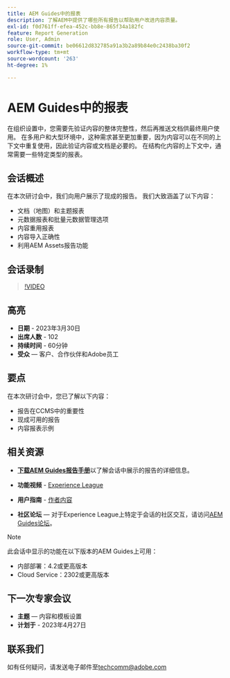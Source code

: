 ```yaml
---
title: AEM Guides中的报表
description: 了解AEM中提供了哪些所有报告以帮助用户改进内容质量。
exl-id: f0d761ff-efea-452c-bb8e-865f34a182fc
feature: Report Generation
role: User, Admin
source-git-commit: be06612d832785a91a3b2a89b84e0c2438ba30f2
workflow-type: tm+mt
source-wordcount: '263'
ht-degree: 1%

---
```


# AEM Guides中的报表

在组织设置中，您需要先验证内容的整体完整性，然后再推送文档供最终用户使用。 在多用户和大型环境中，这种需求甚至更加重要，因为内容可以在不同的上下文中重复使用，因此验证内容或文档是必要的。 在结构化内容的上下文中，通常需要一些特定类型的报表。


## 会话概述

在本次研讨会中，我们向用户展示了现成的报告。 我们大致涵盖了以下内容：
- 文档（地图）和主题报表
- 元数据报表和批量元数据管理选项
- 内容重用报表
- 内容导入正确性
- 利用AEM Assets报告功能


## 会话录制

>[!VIDEO](https://video.tv.adobe.com/v/3417529/guides--reporting-reporting?quality=12&learn=on)


## 高亮

- **日期** - 2023年3月30日
- **出席人数** - 102
- **持续时间** - 60分钟
- **受众** — 客户、合作伙伴和Adobe员工


## 要点

在本次研讨会中，您已了解以下内容：
- 报告在CCMS中的重要性
- 现成可用的报告
- 内容报表示例


## 相关资源

- **[下载AEM Guides报告手册](./assets/aem-guides-expert-session-reports-documentation.pdf)**&#x200B;以了解会话中展示的报告的详细信息。

- **功能视频** - [Experience League](https://experienceleague.adobe.com/docs/experience-manager-guides-learn/videos/output-generation/working-with-reports.html?lang=zh-Hans)

- **用户指南** - [作者内容](https://help.adobe.com/en_US/xml-documentation-for-adobe-experience-manager/index.html#t=DXML-master-map%2Freports-intro.html)

- **社区论坛** — 对于Experience League上特定于会话的社区交互，请访问[AEM Guides论坛](https://experienceleaguecommunities.adobe.com/t5/experience-manager-guides/bd-p/xml-documentation-discussions)。

>[!NOTE]
>
> 此会话中显示的功能在以下版本的AEM Guides上可用：
> - 内部部署：4.2或更高版本
> - Cloud Service：2302或更高版本


## 下一次专家会议

- **主题** — 内容和模板设置
- **计划于** - 2023年4月27日


## 联系我们

如有任何疑问，请发送电子邮件至<techcomm@adobe.com>
